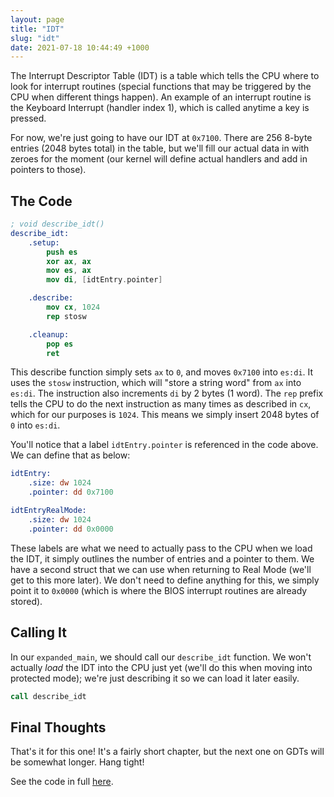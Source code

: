```yaml
---
layout: page
title: "IDT"
slug: "idt"
date: 2021-07-18 10:44:49 +1000
---
```


The Interrupt Descriptor Table (IDT) is a table which tells the CPU where to look for interrupt routines (special functions that may be triggered by the CPU when different things happen). An example of an interrupt routine is the Keyboard Interrupt (handler index 1), which is called anytime a key is pressed.

For now, we're just going to have our IDT at `0x7100`. There are 256 8-byte entries (2048 bytes total) in the table, but we'll fill our actual data in with zeroes for the moment (our kernel will define actual handlers and add in pointers to those).

## The Code
```nasm
; void describe_idt()
describe_idt:
	.setup:
		push es
		xor ax, ax
		mov es, ax
		mov di, [idtEntry.pointer]

	.describe:
		mov cx, 1024
		rep stosw

	.cleanup:
		pop es
		ret
```

This describe function simply sets `ax` to `0`, and moves `0x7100` into `es:di`. It uses the `stosw` instruction, which will "store a string word" from `ax` into `es:di`. The instruction also increments `di` by 2 bytes (1 word). The `rep` prefix tells the CPU to do the next instruction as many times as described in `cx`, which for our purposes is `1024`. This means we simply insert 2048 bytes of `0` into `es:di`.

You'll notice that a label `idtEntry.pointer` is referenced in the code above. We can define that as below:

```nasm
idtEntry:
	.size: dw 1024
	.pointer: dd 0x7100

idtEntryRealMode:
	.size: dw 1024
	.pointer: dd 0x0000
```

These labels are what we need to actually pass to the CPU when we load the IDT, it simply outlines the number of entries and a pointer to them. We have a second struct that we can use when returning to Real Mode (we'll get to this more later). We don't need to define anything for this, we simply point it to `0x0000` (which is where the BIOS interrupt routines are already stored).

## Calling It
In our `expanded_main`, we should call our `describe_idt` function. We won't actually *load* the IDT into the CPU just yet (we'll do this when moving into protected mode); we're just describing it so we can load it later easily.

```nasm
call describe_idt
```

## Final Thoughts
That's it for this one! It's a fairly short chapter, but the next one on GDTs will be somewhat longer. Hang tight!

See the code in full [here](https://github.com/FancyKillerPanda/OS-Tutorial/tree/1a63802fae00b5b417b055f50fbfcee1c669f84d).
